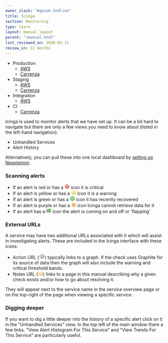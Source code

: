 ```yaml
---
owner_slack: "#govuk-2ndline"
title: Icinga
section: Monitoring
type: learn
layout: manual_layout
parent: "/manual.html"
last_reviewed_on: 2020-03-11
review_in: 12 months
---
```


- Production
  - [AWS](https://alert.blue.production.govuk.digital)
  - [Carrenza](https://alert.publishing.service.gov.uk)
- Staging
  - [AWS](https://alert.blue.staging.govuk.digital)
  - [Carrenza](https://alert.staging.publishing.service.gov.uk)
- Integration
  - [AWS](https://alert.integration.publishing.service.gov.uk)
- CI
  - [Carrenza](https://ci-alert.integration.publishing.service.gov.uk)

Icinga is used to monitor alerts that we have set up. It can be a bit hard to
navigate but there are only a few views you need to know about (listed in the left-hand
navigation):

- Unhandled Services
- Alert History

Alternatively, you can pull these into one local dashboard by [setting up Nagstamon](/manual/nagstamon.html).

### Scanning alerts

- If an alert is red or has a ![critical][critical_image] icon it is critical
- If an alert is yellow or has a ![warning][warning_image] icon it is a warning
- If an alert is green or has a ![recovery][recovery_image] icon it has recently recovered
- If an alert is purple or has a ![unknown][unknown_image] icon Icinga cannot retrieve data for it
- If an alert has a ![flapping][flapping_image] icon the alert is coming on and off or 'flapping'

[critical_image]: images/icinga/critical.png
[warning_image]: images/icinga/warning.png
[recovery_image]: images/icinga/recovery.png
[unknown_image]: images/icinga/unknown.png
[flapping_image]: images/icinga/flapping.gif

### External URLs

A service may have two additional URLs associated with it which will assist
in investigating alerts. These are included in the Icinga interface with
these icons:

- Action URL (![action][action_image]) typically links to a graph. If the check uses
  Graphite for its source of data then the graph will also include the
  warning and critical threshold bands.
- Notes URL (![notes][notes_image]) links to a page in this manual describing why a given check
  exists and/or how to go about resolving it.

[action_image]: images/icinga/action.gif
[notes_image]: images/icinga/notes.gif

They will appear next to the service name in the service overview page or on
the top-right of the page when viewing a specific service.

### Digging deeper

If you want to dig a little deeper into the history of a specific alert click on it in the "Unhandled Services" view. In the top left of the main window there a few links. "View Alert Histogram For This Service" and "View Trends For This Service" are particularly useful.
